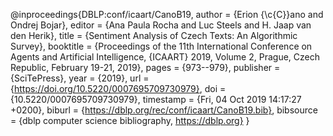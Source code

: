 @inproceedings{DBLP:conf/icaart/CanoB19,
author    = {Erion {\c{C}}ano and
Ondrej Bojar},
editor    = {Ana Paula Rocha and
Luc Steels and
H. Jaap van den Herik},
title     = {Sentiment Analysis of Czech Texts: An Algorithmic Survey},
booktitle = {Proceedings of the 11th International Conference on Agents and Artificial
Intelligence, {ICAART} 2019, Volume 2, Prague, Czech Republic, February
19-21, 2019},
pages     = {973--979},
publisher = {SciTePress},
year      = {2019},
url       = {https://doi.org/10.5220/0007695709730979},
doi       = {10.5220/0007695709730979},
timestamp = {Fri, 04 Oct 2019 14:17:27 +0200},
biburl    = {https://dblp.org/rec/conf/icaart/CanoB19.bib},
bibsource = {dblp computer science bibliography, https://dblp.org}
}